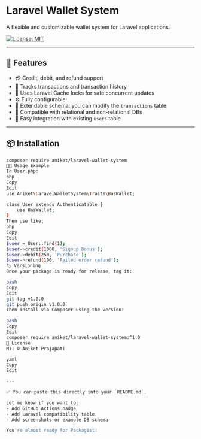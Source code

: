 # Laravel Wallet System

A flexible and customizable wallet system for Laravel applications.

[![License: MIT](https://img.shields.io/badge/License-MIT-blue.svg)](LICENSE)

---

## 🚀 Features

- 💳 Credit, debit, and refund support
- 📄 Tracks transactions and transaction history
- 🔐 Uses Laravel Cache locks for safe concurrent updates
- ⚙️ Fully configurable
- 🧱 Extendable schema: you can modify the `transactions` table
- 💾 Compatible with relational and non-relational DBs
- 🧪 Easy integration with existing `users` table

---

## 📦 Installation

```bash
composer require aniket/laravel-wallet-system
👨‍💻 Usage Example
In User.php:
php
Copy
Edit
use Aniket\LaravelWalletSystem\Traits\HasWallet;

class User extends Authenticatable {
    use HasWallet;
}
Then use like:
php
Copy
Edit
$user = User::find(1);
$user->credit(1000, 'Signup Bonus');
$user->debit(250, 'Purchase');
$user->refund(100, 'Failed order refund');
🏷️ Versioning
Once your package is ready for release, tag it:

bash
Copy
Edit
git tag v1.0.0
git push origin v1.0.0
Then install via Composer using the version:

bash
Copy
Edit
composer require aniket/laravel-wallet-system:^1.0
📄 License
MIT © Aniket Prajapati

yaml
Copy
Edit

---

✅ You can paste this directly into your `README.md`.

Let me know if you want to:
- Add GitHub Actions badge
- Add Laravel compatibility table
- Add screenshots or example DB schema

You're almost ready for Packagist!
